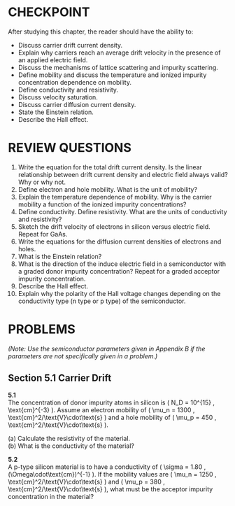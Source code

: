 # CHECKPOINT

After studying this chapter, the reader should have the ability to:

- Discuss carrier drift current density.
- Explain why carriers reach an average drift velocity in the presence of an applied electric field.
- Discuss the mechanisms of lattice scattering and impurity scattering.
- Define mobility and discuss the temperature and ionized impurity concentration dependence on mobility.
- Define conductivity and resistivity.
- Discuss velocity saturation.
- Discuss carrier diffusion current density.
- State the Einstein relation.
- Describe the Hall effect.

# REVIEW QUESTIONS

1. Write the equation for the total drift current density. Is the linear relationship between drift current density and electric field always valid? Why or why not.
2. Define electron and hole mobility. What is the unit of mobility?
3. Explain the temperature dependence of mobility. Why is the carrier mobility a function of the ionized impurity concentrations?
4. Define conductivity. Define resistivity. What are the units of conductivity and resistivity?
5. Sketch the drift velocity of electrons in silicon versus electric field. Repeat for GaAs.
6. Write the equations for the diffusion current densities of electrons and holes.
7. What is the Einstein relation?
8. What is the direction of the induce electric field in a semiconductor with a graded donor impurity concentration? Repeat for a graded acceptor impurity concentration.
9. Describe the Hall effect.
10. Explain why the polarity of the Hall voltage changes depending on the conductivity type (n type or p type) of the semiconductor.

# PROBLEMS

*(Note: Use the semiconductor parameters given in Appendix B if the parameters are not specifically given in a problem.)*

## Section 5.1 Carrier Drift

**5.1**  
The concentration of donor impurity atoms in silicon is \( N_D = 10^{15} \, \text{cm}^{-3} \). Assume an electron mobility of \( \mu_n = 1300 \, \text{cm}^2/\text{V}\cdot\text{s} \) and a hole mobility of \( \mu_p = 450 \, \text{cm}^2/\text{V}\cdot\text{s} \).

(a) Calculate the resistivity of the material.  
(b) What is the conductivity of the material?

**5.2**  
A p-type silicon material is to have a conductivity of \( \sigma = 1.80 \, (\Omega\cdot\text{cm})^{-1} \). If the mobility values are \( \mu_n = 1250 \, \text{cm}^2/\text{V}\cdot\text{s} \) and \( \mu_p = 380 \, \text{cm}^2/\text{V}\cdot\text{s} \), what must be the acceptor impurity concentration in the material?